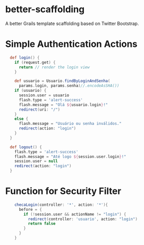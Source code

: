 better-scaffolding
==================

A better Grails template scaffolding based on Twitter Bootstrap.

Simple Authentication Actions
===========================


```groovy
  def login() {
    if (request.get) {
      return // render the login view
    }

    def usuario = Usuario.findByLoginAndSenha(
      params.login, params.senha)//.encodeAsSHA())
    if (usuario) {
      session.user = usuario
      flash.type = 'alert-success'
      flash.message = "Olá ${usuario.login}!"
      redirect(uri: "/")
    }
    else {
      flash.message = "Usuário ou senha inválidos."
      redirect(action: "login")
    }
  }

  def logout() {
    flash.type = 'alert-success'
    flash.message = "Até logo ${session.user.login}!"
    session.user = null
    redirect(action: "login")
  }
```

Function for Security Filter
==========================

```groovy
    checaLogin(controller: '*', action: '*'){
      before = {
        if (!session.user && actionName != "login") {
          redirect(controller: 'usuario', action: "login")
          return false
        }
      }
    }
```